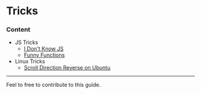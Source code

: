 # Tricks

### Content

* JS Tricks
  * [I Don't Know JS](https://github.com/tatomyr/tricks/blob/master/js-tricks/i-dont-know-js.md)
  * [Funny Functions](https://github.com/tatomyr/tricks/blob/master/js-tricks/funny-function.md)
* Linux Tricks
  * [Scroll Direction Reverse on Ubuntu](https://github.com/tatomyr/tricks/blob/master/linux-tricks/scroll-direction-reverse.md)

---

Feel to free to contribute to this guide.

